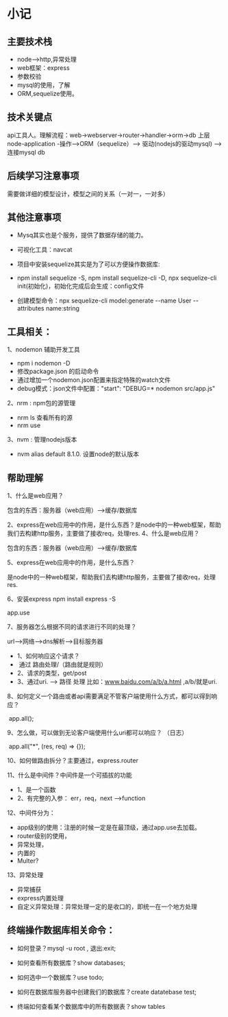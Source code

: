 # 小记

## 主要技术栈
- node-->http,异常处理
- web框架：express
- 参数校验
- mysql的使用，了解
- ORM,sequelize使用。
## 技术关键点
api工具人。理解流程：web->webserver->router->handler->orm->db
上层node-application -操作-->ORM（sequelize）--> 驱动(nodejs的驱动mysql) -->连接mysql db

## 后续学习注意事项
需要做详细的模型设计，模型之间的关系（一对一，一对多）

## 其他注意事项
- Mysq其实也是个服务，提供了数据存储的能力。
- 可视化工具：navcat
- 项目中安装sequelize其实是为了可以方便操作数据库:
- npm install sequelize -S, npm install sequelize-cli -D, npx sequelize-cli init(初始化)，初始化完成后会生成：config文件

- 创建模型命令：npx sequelize-cli model:generate --name User --attributes name:string
  

## 工具相关：
1、nodemon 辅助开发工具

- npm i nodemon -D
- 修改package.json 的启动命令
- 通过增加一个nodemon.json配置来指定特殊的watch文件
- debug模式：json文件中配置："start": "DEBUG=* nodemon src/app.js"
  
2、nrm : npm包的源管理

- nrm ls 查看所有的源
- nrm use 
  
3、nvm : 管理nodejs版本

- nvm alias default 8.1.0. 设置node的默认版本
  
## 帮助理解
1、什么是web应用？

包含的东西：服务器（web应用）-->缓存/数据库

2、express在web应用中的作用，是什么东西？是node中的一种web框架，帮助我们去构建http服务，主要做了接收req，处理res.
4、什么是web应用？

包含的东西：服务器（web应用）-->缓存/数据库

5、express在web应用中的作用，是什么东西？

是node中的一种web框架，帮助我们去构建http服务，主要做了接收req，处理res.

6、安装express npm install express -S

app.use

7、服务器怎么根据不同的请求进行不同的处理？

url-->网络-->dns解析-->目标服务器

- 1、如何响应这个请求？
- ​     通过 路由处理/（路由就是规则）
- 2、请求的类型，get/post
- 3、通过uri. --> 路径 处理  比如：www.baidu.com/a/b/a.html ,a/b/就是uri.



8、如何定义一个路由或者api需要满足不管客户端使用什么方式，都可以得到响应？

​    app.all();

9、怎么做，可以做到无论客户端使用什么uri都可以响应？ （日志）

​    app.all("*", (res, req) => {});

10、如何做路由拆分？主要通过，express.router

11、什么是中间件？中间件是一个可插拔的功能

- 1、是一个函数
- 2、有完整的入参： err，req，next -->function

12、中间件分为：

- app级别的使用：注册的时候一定是在最顶级，通过app.use去加载。
- router级别的使用，
- 异常处理，
- 内置的
- Multer?

13、异常处理

- 异常捕获
- express内置处理
- 自定义异常处理：异常处理一定的是收口的，即统一在一个地方处理


## 终端操作数据库相关命令：

- 如何登录？mysql -u root , 退出:exit;

- 如何查看所有数据库？show databases;

- 如何选中一个数据库？use todo;

- 如何在数据库服务器中创建我们的数据库？create datatebase test;

- 终端如何查看某个数据库中的所有数据表？show tables
  

  